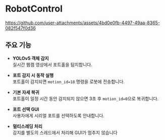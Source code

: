 # RobotControl


  

https://github.com/user-attachments/assets/4bd0e0fb-4497-49aa-8365-082f547f0d36  


  ## 주요 기능

- **YOLOv5 객체 감지**  
  실시간 웹캠 영상에서 포트홀을 탐지합니다.

- **포트 감지 시 동작 실행**  
  포트홀이 감지되면 `motion_id=18` 명령을 로봇에 전송합니다.

- **기본 자세 복귀**  
  포트홀이 일정 시간 동안 감지되지 않으면 3초 후 `motion_id=0`으로 복귀합니다.

- **포트 선택 GUI**  
  사용자에게 시리얼 포트를 선택하도록 안내합니다.

- **멀티스레딩 처리**  
  감지를 별도의 스레드에서 처리해 GUI가 멈추지 않습니다
